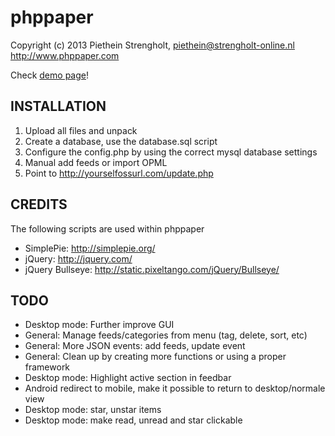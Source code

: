 phppaper
=======

Copyright (c) 2013 Piethein Strengholt, piethein@strengholt-online.nl
http://www.phppaper.com

Check <a href="http://www.phppaper.com/demo">demo page</a>!

INSTALLATION
------------

1. Upload all files and unpack
2. Create a database, use the database.sql script
3. Configure the config.php by using the correct mysql database settings
4. Manual add feeds or import OPML
5. Point to http://yourselfossurl.com/update.php

CREDITS
-------

The following scripts are used within phppaper

* SimplePie: http://simplepie.org/
* jQuery: http://jquery.com/
* jQuery Bullseye: http://static.pixeltango.com/jQuery/Bullseye/

TODO
----

* Desktop mode: Further improve GUI
* General: Manage feeds/categories from menu (tag, delete, sort, etc)
* General: More JSON events: add feeds, update event
* General: Clean up by creating more functions or using a proper framework
* Desktop mode: Highlight active section in feedbar
* Android redirect to mobile, make it possible to return to desktop/normale view
* Desktop mode: star, unstar items
* Desktop mode: make read, unread and star clickable

